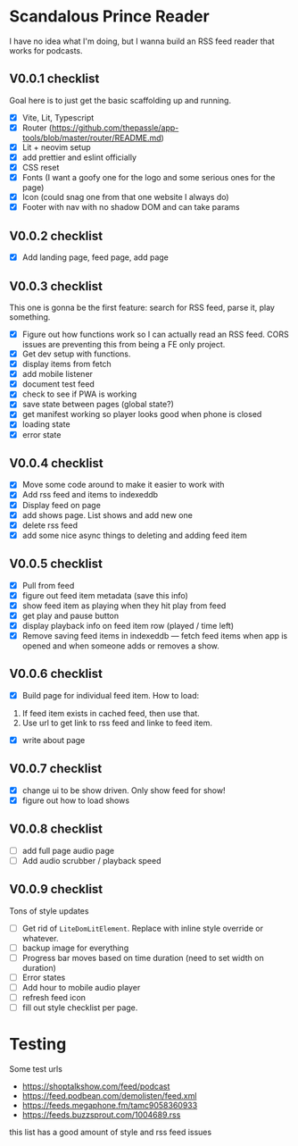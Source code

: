 # Scandalous Prince Reader

I have no idea what I'm doing, but I wanna build an RSS feed reader that works
for podcasts.

## V0.0.1 checklist

Goal here is to just get the basic scaffolding up and running.

- [x] Vite, Lit, Typescript
- [x] Router (https://github.com/thepassle/app-tools/blob/master/router/README.md)
- [x] Lit + neovim setup
- [x] add prettier and eslint officially
- [x] CSS reset
- [x] Fonts (I want a goofy one for the logo and some serious ones for the page)
- [x] Icon (could snag one from that one website I always do)
- [x] Footer with nav with no shadow DOM and can take params

## V0.0.2 checklist

- [x] Add landing page, feed page, add page

## V0.0.3 checklist

This one is gonna be the first feature: search for RSS feed, parse it, play
something.

- [x] Figure out how functions work so I can actually read an RSS feed. CORS
      issues are preventing this from being a FE only project.
- [x] Get dev setup with functions.
- [x] display items from fetch
- [x] add mobile listener
- [x] document test feed
- [x] check to see if PWA is working
- [x] save state between pages (global state?)
- [x] get manifest working so player looks good when phone is closed
- [x] loading state
- [x] error state

## V0.0.4 checklist

- [x] Move some code around to make it easier to work with
- [x] Add rss feed and items to indexeddb
- [x] Display feed on page
- [x] add shows page. List shows and add new one
- [x] delete rss feed
- [x] add some nice async things to deleting and adding feed item

## V0.0.5 checklist

- [x] Pull from feed
- [x] figure out feed item metadata (save this info)
- [x] show feed item as playing when they hit play from feed
- [x] get play and pause button
- [x] display playback info on feed item row (played / time left)
- [x] Remove saving feed items in indexeddb — fetch feed items when app is
      opened and when someone adds or removes a show.

## V0.0.6 checklist

- [x] Build page for individual feed item. How to load:

1. If feed item exists in cached feed, then use that.
2. Use url to get link to rss feed and linke to feed item.

- [x] write about page

## V0.0.7 checklist

- [x] change ui to be show driven. Only show feed for show!
- [x] figure out how to load shows

## V0.0.8 checklist

- [ ] add full page audio page
- [ ] Add audio scrubber / playback speed

## V0.0.9 checklist

Tons of style updates

- [ ] Get rid of `LiteDomLitElement`. Replace with inline style override or
      whatever.
- [ ] backup image for everything
- [ ] Progress bar moves based on time duration (need to set width on duration)
- [ ] Error states
- [ ] Add hour to mobile audio player
- [ ] refresh feed icon
- [ ] fill out style checklist per page.

# Testing

Some test urls

- https://shoptalkshow.com/feed/podcast
- https://feed.podbean.com/demolisten/feed.xml
- https://feeds.megaphone.fm/tamc9058360933
- https://feeds.buzzsprout.com/1004689.rss

this list has a good amount of style and rss feed issues

